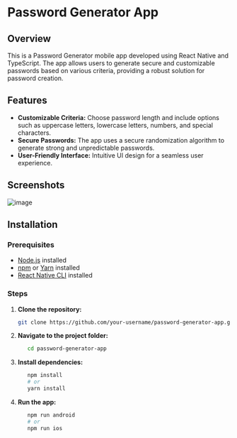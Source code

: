 # Password Generator App

## Overview

This is a Password Generator mobile app developed using React Native and TypeScript. The app allows users to generate secure and customizable passwords based on various criteria, providing a robust solution for password creation.

## Features

- **Customizable Criteria:** Choose password length and include options such as uppercase letters, lowercase letters, numbers, and special characters.
- **Secure Passwords:** The app uses a secure randomization algorithm to generate strong and unpredictable passwords.
- **User-Friendly Interface:** Intuitive UI design for a seamless user experience.

## Screenshots

![image](https://github.com/iykethe1st/PasswordFishstick/assets/69741500/b6dae6d4-d77d-4c17-9ccb-7d26c97c943b)


## Installation

### Prerequisites

- [Node.js](https://nodejs.org/) installed
- [npm](https://www.npmjs.com/) or [Yarn](https://yarnpkg.com/) installed
- [React Native CLI](https://reactnative.dev/docs/environment-setup) installed

### Steps

1. **Clone the repository:**

   ```bash
   git clone https://github.com/your-username/password-generator-app.git

   ```

2. **Navigate to the project folder:**

   ```bash
      cd password-generator-app
   ```

3. **Install dependencies:**

   ```bash
      npm install
      # or
      yarn install
   ```

4. **Run the app:**

   ```bash
      npm run android
      # or
      npm run ios
   ```
